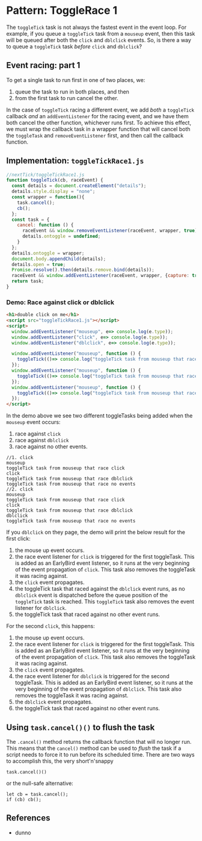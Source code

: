 # Pattern: ToggleRace 1

The `toggleTick` task is not always the fastest event in the event loop. For example, if you queue a `toggleTick` task from a `mouseup` event, then this task will be queued after both the `click` and `dblclick` events. So, is there a way to queue a `toggleTick` task *before* `click` and `dblclick`?

## Event racing: part 1

To get a single task to run first in one of two places, we:
1. queue the task to run in both places, and then
2. from the first task to run cancel the other. 

In the case of `toggleTick` racing a different event, we add *both* a `toggleTick` callback *and* an `addEventListener` for the racing event, and we have them both cancel the other function, whichever runs first. To achieve this effect, we must wrap the callback task in a wrapper function that will cancel both the `toggleTask` and `removeEventListener` first, and then call the callback function. 

## Implementation: `toggleTickRace1.js`

```javascript
//nextTick/toggleTickRace1.js
function toggleTick(cb, raceEvent) {
  const details = document.createElement("details");
  details.style.display = "none";
  const wrapper = function(){
    task.cancel();
    cb();
  };
  const task = {
    cancel: function () {
      raceEvent && window.removeEventListener(raceEvent, wrapper, true);
      details.ontoggle = undefined;
    }
  };
  details.ontoggle = wrapper;
  document.body.appendChild(details);
  details.open = true;
  Promise.resolve().then(details.remove.bind(details));
  raceEvent && window.addEventListener(raceEvent, wrapper, {capture: true});
  return task;
}
```

### Demo: Race against click or dblclick  

```html
<h1>double click on me</h1>
<script src="toggleTickRace1.js"></script>
<script>
  window.addEventListener("mouseup", e=> console.log(e.type));
  window.addEventListener("click", e=> console.log(e.type));
  window.addEventListener("dblclick", e=> console.log(e.type));

  window.addEventListener("mouseup", function () {
    toggleTick(()=> console.log("toggleTick task from mouseup that race click"), "click");
  });
  window.addEventListener("mouseup", function () {
    toggleTick(()=> console.log("toggleTick task from mouseup that race dblclick"), "dblclick");
  });
  window.addEventListener("mouseup", function () {
    toggleTick(()=> console.log("toggleTick task from mouseup that race no events"));
  });
</script>
```

In the demo above we see two different toggleTasks being added when the `mouseup` event occurs:
1. race against `click`
2. race against `dblclick`
3. race against no other events.

```
//1. click
mouseup
toggleTick task from mouseup that race click
click
toggleTick task from mouseup that race dblclick
toggleTick task from mouseup that race no events
//2. click
mouseup
toggleTick task from mouseup that race click
click
toggleTick task from mouseup that race dblclick
dblclick
toggleTick task from mouseup that race no events
```                

If you `dblclick` on they page, the demo will print the below result for the first click:
1. the mouse up event occurs.
2. the race event listener for `click` is triggered for the first toggleTask. This is added as an EarlyBird event listener, so it runs at the very beginning of the event propagation of `click`. This task also removes the toggleTask it was racing against.
3. the `click` event propagates.
4. the toggleTick task that raced against the `dblclick` event runs, as no `dblclick` event is dispatched before the queue position of the `toggleTick` task is reached. This `toggleTick` task also removes the event listener for `dblclick`.
5. the toggleTick task that raced against no other event runs.

For the second `click`, this happens:
1. the mouse up event occurs.
2. the race event listener for `click` is triggered for the first toggleTask. This is added as an EarlyBird event listener, so it runs at the very beginning of the event propagation of `click`. This task also removes the toggleTask it was racing against.
3. the `click` event propagates.
4. the race event listener for `dblclick` is triggered for the second toggleTask. This is added as an EarlyBird event listener, so it runs at the very beginning of the event propagation of `dblclick`. This task also removes the toggleTask it was racing against.
5. the `dblclick` event propagates.
6. the toggleTick task that raced against no other event runs.

## Using `task.cancel()()` to flush the task

The `.cancel()` method returns the callback function that will no longer run. This means that the `cancel()` method can be used to *flush* the task if a script needs to force it to run before its scheduled time. There are two ways to accomplish this, the very short'n'snappy 

```
task.cancel()()
```
or the null-safe alternative: 
```
let cb = task.cancel();
if (cb) cb();
```  
 
## References

 * dunno
